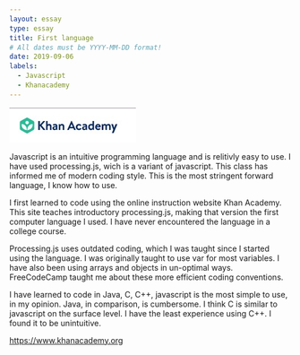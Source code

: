```yaml
---
layout: essay
type: essay
title: First language
# All dates must be YYYY-MM-DD format!
date: 2019-09-06
labels:
  - Javascript
  - Khanacademy
---
```


<img class="ui medium left floated image" src="../images/Screen Shot 2019-09-08 at 11.04.53 AM.jpg">

Javascript is an intuitive programming language and is relitivly easy to use. I have used processing.js, wich is a variant of javascript. This class has informed me of modern coding style. This is the most stringent forward language, I know how to use.

I first learned to code using the online instruction website Khan Academy. This site teaches introductory processing.js, making that version the first computer language I used. I have never encountered the language in a college course.

Processing.js uses outdated coding, which I was taught since I started using the language. I was originally taught to use var for most variables. I have also been using arrays and objects in un-optimal ways. FreeCodeCamp taught me about these more efficient coding conventions.

I have learned to code in Java, C, C++, javascript is the most simple to use, in my opinion. Java, in comparison, is cumbersome. I think C is similar to javascript on the surface level. I have the least experience using C++. I found it to be unintuitive.

https://www.khanacademy.org
